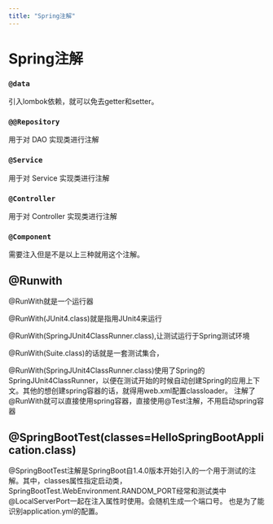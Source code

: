 ```yaml
---
title: "Spring注解"
---
```

# Spring注解
### `@data`
引入lombok依赖，就可以免去getter和setter。

### `@@Repository`
用于对 DAO 实现类进行注解

### `@Service`
用于对 Service 实现类进行注解

### `@Controller`
用于对 Controller 实现类进行注解

### `@Component`
需要注入但是不是以上三种就用这个注解。

## @Runwith
@RunWith就是一个运行器

@RunWith(JUnit4.class)就是指用JUnit4来运行

@RunWith(SpringJUnit4ClassRunner.class),让测试运行于Spring测试环境

@RunWith(Suite.class)的话就是一套测试集合，

@RunWith(SpringJUnit4ClassRunner.class)使用了Spring的SpringJUnit4ClassRunner，以便在测试开始的时候自动创建Spring的应用上下文。其他的想创建spring容器的话，就得用web.xml配置classloader。 注解了@RunWith就可以直接使用spring容器，直接使用@Test注解，不用启动spring容器

## @SpringBootTest(classes=HelloSpringBootApplication.class)
@SpringBootTest注解是SpringBoot自1.4.0版本开始引入的一个用于测试的注解。其中，classes属性指定启动类，SpringBootTest.WebEnvironment.RANDOM_PORT经常和测试类中@LocalServerPort一起在注入属性时使用。会随机生成一个端口号。
也是为了能识别application.yml的配置。



